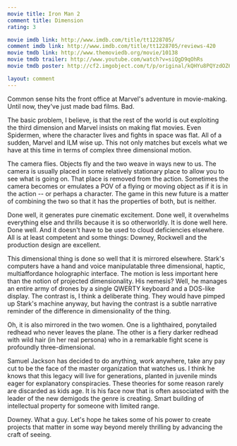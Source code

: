 ```yaml
---
movie title: Iron Man 2
comment title: Dimension
rating: 3

movie imdb link: http://www.imdb.com/title/tt1228705/
comment imdb link: http://www.imdb.com/title/tt1228705/reviews-420
movie tmdb link: http://www.themoviedb.org/movie/10138
movie tmdb trailer: http://www.youtube.com/watch?v=siQgD9qOhRs
movie tmdb poster: http://cf2.imgobject.com/t/p/original/kQHYu8PQYzdOZ6cDNiF0qd8YTVJ.jpg

layout: comment
---
```


Common sense hits the front office at Marvel's adventure in movie-making. Until now, they've just made bad films. Bad.

The basic problem, I believe, is that the rest of the world is out exploiting the third dimension and Marvel insists on making flat movies. Even Spidermen, where the character lives and fights in space was flat. All of a sudden, Marvel and ILM wise up. This not only matches but excels what we have at this time in terms of complex three dimensional motion. 

The camera flies. Objects fly and the two weave in ways new to us. The camera is usually placed in some relatively stationary place to allow you to see what is going on. That place is removed from the action. Sometimes the camera becomes or emulates a POV of a flying or moving object as if it is in the action -- or perhaps a character. The game in this new future is a matter of combining the two so that it has the properties of both, but is neither. 

Done well, it generates pure cinematic excitement. Done well, it overwhelms everything else and thrills because it is so otherworldly. It is done well here. Done well. And it doesn't have to be used to cloud deficiencies elsewhere. All is at least competent and some things: Downey, Rockwell and the production design are excellent.

This dimensional thing is done so well that it is mirrored elsewhere. Stark's computers have a hand and voice manipulatable three dimensional, haptic, multiaffordance holographic interface. The motion is less important here than the notion of projected dimensionality. His nemesis? Well, he manages an entire army of drones by a single QWERTY keyboard and a DOS-like display. The contrast is, I think a deliberate thing. They would have pimped up Stark's machine anyway, but having the contrast is a subtle narrative reminder of the difference in dimensionality of the thing.

Oh, it is also mirrored in the two women. One is a lighthaired, ponytailed redhead who never leaves the plane. The other is a fiery darker redhead with wild hair (in her real persona) who in a remarkable fight scene is profoundly three-dimensional. 

Samuel Jackson has decided to do anything, work anywhere, take any pay cut to be the face of the master organization that watches us. I think he knows that this legacy will live for generations, planted in juvenile minds eager for explanatory conspiracies. These theories for some reason rarely are discarded as kids age. It is his face now that is often associated with the leader of the new demigods the genre is creating. Smart building of intellectual property for someone with limited range.

Downey. What a guy. Let's hope he takes some of his power to create projects that matter in some way beyond merely thrilling by advancing the craft of seeing.